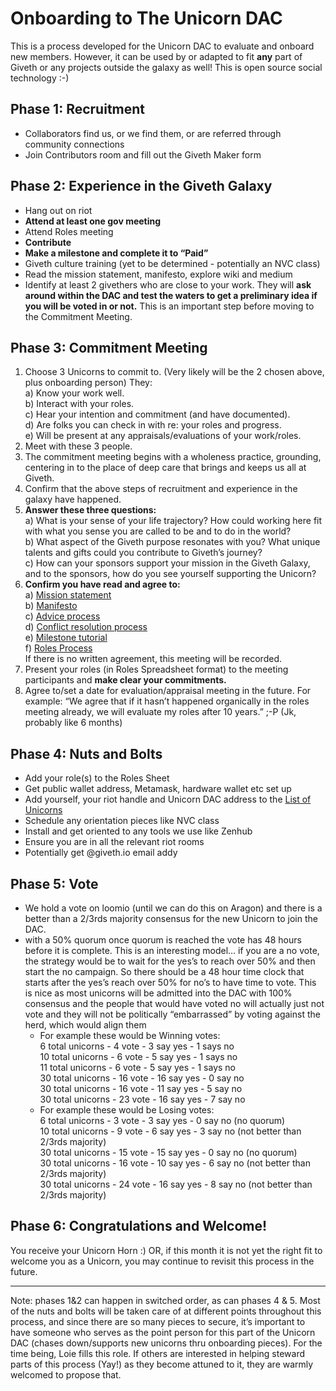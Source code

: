 # **Onboarding to The Unicorn DAC**

This is a process developed for the Unicorn DAC to evaluate and onboard new members. However, it can be used by or adapted to fit **any** part of Giveth or any projects outside the galaxy as well! This is open source social technology :-)  

## Phase 1: Recruitment
- Collaborators find us, or we find them, or are referred through community connections
- Join Contributors room and fill out the Giveth Maker form

## Phase 2: Experience in the Giveth Galaxy
- Hang out on riot
- **Attend at least one gov meeting**
- Attend Roles meeting
- **Contribute**
- **Make a milestone and complete it to “Paid”**
- Giveth culture training (yet to be determined - potentially an NVC class)
- Read the mission statement, manifesto, explore wiki and medium
- Identify at least 2 givethers who are close to your work. They will **ask around within the DAC and test the waters to get a preliminary idea if you will be voted in or not.** This is an important step before moving to the Commitment Meeting. 

## Phase 3: Commitment Meeting
1. Choose 3 Unicorns to commit to. (Very likely will be the 2 chosen above, plus onboarding person) They: <br>
a) Know your work well. <br>
b) Interact with your roles. <br>
c) Hear your intention and commitment (and have documented). <br>
d) Are folks you can check in with re: your roles and progress. <br>
e) Will be present at any appraisals/evaluations of your work/roles. <br>
2. Meet with these 3 people. 
3. The commitment meeting begins with a wholeness practice, grounding, centering in to the place of deep care that brings and keeps us all at Giveth.
4. Confirm that the above steps of recruitment and experience in the galaxy have happened. 
5. **Answer these three questions:** <br>
a) What is your sense of your life trajectory? How could working here fit with what you sense you are called to be and to do in the world? <br>
b) What aspect of the Giveth purpose resonates with you? What unique talents and gifts could you contribute to Giveth’s journey? <br>
c) How can your sponsors support your mission in the Giveth Galaxy, and to the sponsors, how do you see yourself supporting the Unicorn?
6. **Confirm you have read and agree to:** <br>
a) [Mission statement](https://docs.google.com/document/d/1NbdshyZEATW0N7C5_lYIozodvwe8F7pPn5SZfDOKG1Q/edit?usp=sharing) <br>
b) [Manifesto](https://medium.com/giveth/giveth-masterpiece-manifesto-19649c57c6aa) <br>
c) [Advice process](https://wiki.giveth.io/policy/advice-process/) <br>
d) [Conflict resolution process](https://wiki.giveth.io/policy/conflict-res/) <br>
e) [Milestone tutorial](https://wiki.giveth.io/tutorials/milestones/) <br>
f) [Roles Process](https://wiki.giveth.io/policy/roles/) <br>
	If there is no written agreement, this meeting will be recorded.
7. Present your roles (in Roles Spreadsheet format) to the meeting participants and **make clear your commitments.**
8. Agree to/set a date for evaluation/appraisal meeting in the future. For example: “We agree that if it hasn’t happened organically in the roles meeting already, we will evaluate my roles after 10 years.” ;-P (Jk, probably like 6 months)

## Phase 4:  Nuts and Bolts
- Add your role(s) to the Roles Sheet
- Get public wallet address, Metamask, hardware wallet etc set up
- Add yourself, your riot handle and Unicorn DAC address to the [List of Unicorns](https://github.com/Giveth/giveth-wiki/blob/master/wiki/dac/team-organisation.md#unicorn-dac)
- Schedule any orientation pieces like NVC class
- Install and get oriented to any tools we use like Zenhub
- Ensure you are in all the relevant riot rooms
- Potentially get @giveth.io email addy

## Phase 5: Vote
- We hold a vote on loomio (until we can do this on Aragon) and there is a better than a 2/3rds majority consensus for the new Unicorn to join the DAC.
 - with a 50% quorum once quorum is reached the vote has 48 hours before it is complete.
This is an interesting model… if you are a no vote, the strategy would be to wait for the yes’s to reach over 50% and then start the no campaign. So there should be a 48 hour time clock that starts after the yes’s reach over 50% for no’s to have time to vote. 
This is nice as most unicorns will be admitted into the DAC with 100% consensus and the people that would have voted no will actually just not vote and they will not be politically “embarrassed” by voting against the herd, which would align them  <br>
    - For example these would be Winning votes: <br>
      6 total unicorns - 4 vote - 3 say yes - 1 says no <br>
      10 total unicorns - 6 vote - 5 say yes - 1 says no <br>
      11 total unicorns - 6 vote - 5 say yes - 1 says no <br>
      30 total unicorns - 16 vote - 16 say yes - 0 say no <br>
      30 total unicorns - 16 vote - 11 say yes - 5 say no <br>
      30 total unicorns - 23 vote - 16 say yes - 7 say no <br>
    - For example these would be Losing votes: <br>
      6 total unicorns - 3 vote - 3 say yes - 0 say no (no quorum) <br> 
      10 total unicorns - 9 vote - 6 say yes - 3 say no (not better than 2/3rds majority) <br>
      30 total unicorns - 15 vote - 15 say yes - 0 say no (no quorum) <br>
      30 total unicorns - 16 vote - 10 say yes - 6 say no (not better than 2/3rds majority) <br>
      30 total unicorns - 24 vote - 16 say yes - 8 say no (not better than 2/3rds majority) <br>

## Phase 6: Congratulations and Welcome! 
You receive your Unicorn Horn :) OR,  if this month it is not yet the right fit to welcome you as a Unicorn, you may continue to revisit this process in the future. 


---------

Note: phases 1&2 can happen in switched order, as can phases 4 & 5. Most of the nuts and bolts will be taken care of at different points throughout this process, and since there are so many pieces to secure, it’s important to have someone who serves as the point person for this part of the Unicorn DAC (chases down/supports new unicorns thru onboarding pieces). For the time being, Loie fills this role. If others are interested in helping steward parts of this process (Yay!) as they become attuned to it, they are warmly welcomed to propose that. 
